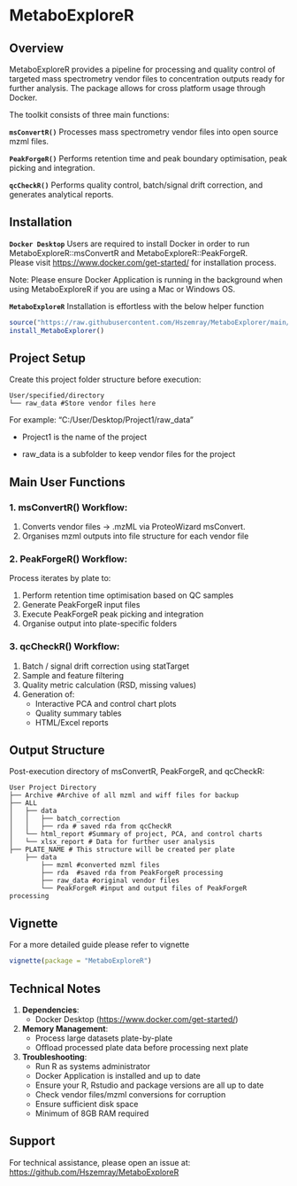 MetaboExploreR
================

## Overview

MetaboExploreR provides a pipeline for processing and quality control of
targeted mass spectrometry vendor files to concentration outputs ready
for further analysis. The package allows for cross platform usage
through Docker.

The toolkit consists of three main functions:

**`msConvertR()`** Processes mass spectrometry vendor files into open
source mzml files.

**`PeakForgeR()`** Performs retention time and peak boundary
optimisation, peak picking and integration.

**`qcCheckR()`** Performs quality control, batch/signal drift
correction, and generates analytical reports.

## Installation

**`Docker Desktop`** Users are required to install Docker in order to
run MetaboExploreR::msConvertR and MetaboExploreR::PeakForgeR.  
Please visit <https://www.docker.com/get-started/> for installation
process.

Note: Please ensure Docker Application is running in the background when
using MetaboExploreR if you are using a Mac or Windows OS.

**`MetaboExploreR`** Installation is effortless with the below helper
function

``` r
source("https://raw.githubusercontent.com/Hszemray/MetaboExplorer/main/install.R")
install_MetaboExplorer()
```

## Project Setup

Create this project folder structure before execution:

    User/specified/directory
    └── raw_data #Store vendor files here

For example: “C:/User/Desktop/Project1/raw_data”

- Project1 is the name of the project

- raw_data is a subfolder to keep vendor files for the project

## Main User Functions

### 1. msConvertR() Workflow:

1.  Converts vendor files → .mzML via ProteoWizard msConvert.
2.  Organises mzml outputs into file structure for each vendor file

### 2. PeakForgeR() Workflow:

Process iterates by plate to:

1.  Perform retention time optimisation based on QC samples
2.  Generate PeakForgeR input files
3.  Execute PeakForgeR peak picking and integration
4.  Organise output into plate-specific folders

### 3. qcCheckR() Workflow:

1.  Batch / signal drift correction using statTarget  
2.  Sample and feature filtering  
3.  Quality metric calculation (RSD, missing values)  
4.  Generation of:
    - Interactive PCA and control chart plots  
    - Quality summary tables  
    - HTML/Excel reports

## Output Structure

Post-execution directory of msConvertR, PeakForgeR, and qcCheckR:

    User Project Directory
    ├── Archive #Archive of all mzml and wiff files for backup
    ├── ALL
    │   ├── data
    │   │   ├── batch_correction
    │   │   ├── rda # saved rda from qcCheckR 
    │   └── html_report #Summary of project, PCA, and control charts
    │   └── xlsx_report # Data for further user analysis
    ├── PLATE_NAME # This structure will be created per plate
        ├── data
            ├── mzml #converted mzml files
            ├── rda  #saved rda from PeakForgeR processing
            ├── raw_data #original vendor files
            └── PeakForgeR #input and output files of PeakForgeR processing

## Vignette

For a more detailed guide please refer to vignette

``` r
vignette(package = "MetaboExploreR")
```

## Technical Notes

1.  **Dependencies**:
    - Docker Desktop (<https://www.docker.com/get-started/>)
2.  **Memory Management**:
    - Process large datasets plate-by-plate
    - Offload processed plate data before processing next plate
3.  **Troubleshooting**:
    - Run R as systems administrator
    - Docker Application is installed and up to date
    - Ensure your R, Rstudio and package versions are all up to date
    - Check vendor files/mzml conversions for corruption
    - Ensure sufficient disk space
    - Minimum of 8GB RAM required

## Support

For technical assistance, please open an issue at:  
<https://github.com/Hszemray/MetaboExploreR>
